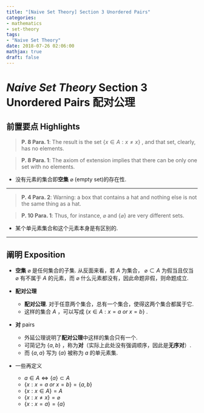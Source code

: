 ```yaml
---
title: "[Naive Set Theory] Section 3 Unordered Pairs"
categories:
- mathematics
- set-theory
tags:
- "Naive Set Theory"
date: 2018-07-26 02:06:00
mathjax: true
draft: false
---
```

# *Naive Set Theory* Section 3 Unordered Pairs 配对公理
<!--more-->

## 前置要点 Highlights
> **P. 8 Para. 1**: The result is the set $\{x\in A:x\neq x\}$ , and that set, clearly, has no elements.

> **P. 8 Para. 1**: The axiom of extension implies that there can be only one set with no elements.
* 没有元素的集合即**空集** $\varnothing$ (empty set)的存在性.

----------

> **P. 4 Para. 2**: Warning: a box that contains a hat and nothing else is not the same thing as a hat.

> **P. 10 Para. 1**: Thus, for instance, $\varnothing$ and $\{\varnothing\}$ are very different sets.
* 某个单元素集合和这个元素本身是有区别的.

----------

## 阐明 Exposition
* **空集** $\varnothing$ 是任何集合的子集.
从反面来看，若 $A$ 为集合， $\varnothing \subset A$ 为假当且仅当 $\varnothing$ 有不属于 $A$ 的元素，而 $\varnothing$ 什么元素都没有，因此命题非假，则命题成立.

* **配对公理**
    - **配对公理**. 对于任意两个集合，总有一个集合，使得这两个集合都属于它.
    - 这样的集合 $A$ ，可以写成 $\{x\in A: x=a \ or \ x=b\}$ .

* **对** pairs
    - 外延公理说明了**配对公理**中这样的集合只有一个.
    - 可简记为 $\{a,b\}$ ，称为**对**（实际上此处没有强调顺序，因此是**无序对**）.
    - 而 $\{a,a\}$ 写为 $\{a\}$ 被称为 $a$ 的单元素集.

* 一些再定义
    - $a\in A \Leftrightarrow \{a\}\subset A$ 
    - $\{x: x=a \ or \ x=b\} = \{a,b\}$ 
    - $\{x: x\in A\} = A$ 
    - $\{x: x\neq x\} = \varnothing$ 
    - $\{x: x=a\} = \{a\}$ 

